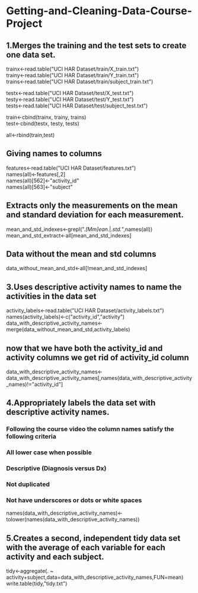 Getting-and-Cleaning-Data-Course-Project
========================================

## 1.Merges the training and the test sets to create one data set.

trainx<-read.table("UCI HAR Dataset/train/X_train.txt")  
trainy<-read.table("UCI HAR Dataset/train/Y_train.txt")  
trains<-read.table("UCI HAR Dataset/train/subject_train.txt")  

testx<-read.table("UCI HAR Dataset/test/X_test.txt")  
testy<-read.table("UCI HAR Dataset/test/Y_test.txt")  
tests<-read.table("UCI HAR Dataset/test/subject_test.txt")  

train<-cbind(trainx, trainy, trains)  
test<-cbind(testx, testy, tests)  

all<-rbind(train,test)  

## Giving names to columns

features<-read.table("UCI HAR Dataset/features.txt")  
names(all)<-features[,2]  
names(all)[562]<-"activity_id"  
names(all)[563]<-"subject"  

## Extracts only the measurements on the mean and standard deviation for each measurement. 

mean_and_std_indexes<-grepl(".*[Mm]ean.*|.*std.*",names(all))  
mean_and_std_extract<-all[mean_and_std_indexes]  

## Data without the mean and std columns 

data_without_mean_and_std<-all[!mean_and_std_indexes]  

## 3.Uses descriptive activity names to name the activities in the data set

activity_labels<-read.table("UCI HAR Dataset/activity_labels.txt")  
names(activity_labels)<-c("activity_id","activity")  
data_with_descriptive_activity_names<-merge(data_without_mean_and_std,activity_labels)  

## now that we have both the activity_id and activity columns we get rid of activity_id column

data_with_descriptive_activity_names<-data_with_descriptive_activity_names[,names(data_with_descriptive_activity_names)!="activity_id"]  

## 4.Appropriately labels the data set with descriptive activity names.
### Following the course video the column names satisfy the following criteria
### All lower case when possible
### Descriptive (Diagnosis versus Dx)
### Not duplicated
### Not have underscores or dots or white spaces

names(data_with_descriptive_activity_names)<-tolower(names(data_with_descriptive_activity_names))  

## 5.Creates a second, independent tidy data set with the average of each variable for each activity and each subject. 

tidy<-aggregate(. ~ activity+subject,data=data_with_descriptive_activity_names,FUN=mean)  
write.table(tidy,"tidy.txt")  

